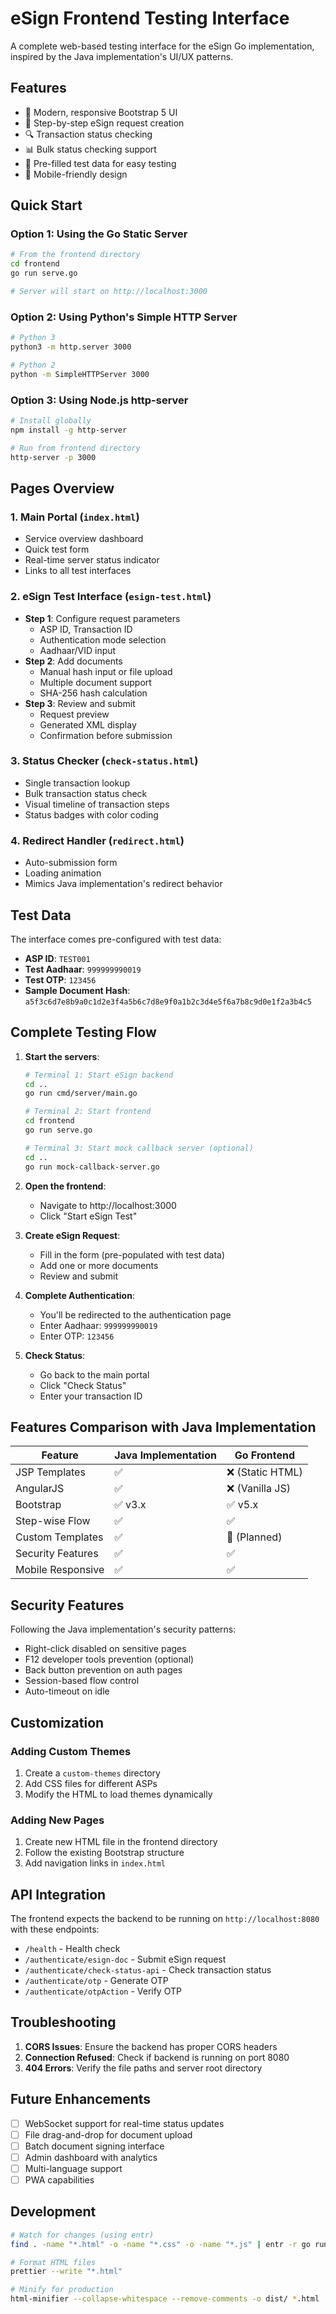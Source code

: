 # eSign Frontend Testing Interface

A complete web-based testing interface for the eSign Go implementation, inspired by the Java implementation's UI/UX patterns.

## Features

- 🎨 Modern, responsive Bootstrap 5 UI
- 📝 Step-by-step eSign request creation
- 🔍 Transaction status checking
- 📊 Bulk status checking support
- 🧪 Pre-filled test data for easy testing
- 📱 Mobile-friendly design

## Quick Start

### Option 1: Using the Go Static Server

```bash
# From the frontend directory
cd frontend
go run serve.go

# Server will start on http://localhost:3000
```

### Option 2: Using Python's Simple HTTP Server

```bash
# Python 3
python3 -m http.server 3000

# Python 2
python -m SimpleHTTPServer 3000
```

### Option 3: Using Node.js http-server

```bash
# Install globally
npm install -g http-server

# Run from frontend directory
http-server -p 3000
```

## Pages Overview

### 1. **Main Portal** (`index.html`)
- Service overview dashboard
- Quick test form
- Real-time server status indicator
- Links to all test interfaces

### 2. **eSign Test Interface** (`esign-test.html`)
- **Step 1**: Configure request parameters
  - ASP ID, Transaction ID
  - Authentication mode selection
  - Aadhaar/VID input
- **Step 2**: Add documents
  - Manual hash input or file upload
  - Multiple document support
  - SHA-256 hash calculation
- **Step 3**: Review and submit
  - Request preview
  - Generated XML display
  - Confirmation before submission

### 3. **Status Checker** (`check-status.html`)
- Single transaction lookup
- Bulk transaction status check
- Visual timeline of transaction steps
- Status badges with color coding

### 4. **Redirect Handler** (`redirect.html`)
- Auto-submission form
- Loading animation
- Mimics Java implementation's redirect behavior

## Test Data

The interface comes pre-configured with test data:

- **ASP ID**: `TEST001`
- **Test Aadhaar**: `999999990019`
- **Test OTP**: `123456`
- **Sample Document Hash**: `a5f3c6d7e8b9a0c1d2e3f4a5b6c7d8e9f0a1b2c3d4e5f6a7b8c9d0e1f2a3b4c5`

## Complete Testing Flow

1. **Start the servers**:
   ```bash
   # Terminal 1: Start eSign backend
   cd ..
   go run cmd/server/main.go

   # Terminal 2: Start frontend
   cd frontend
   go run serve.go

   # Terminal 3: Start mock callback server (optional)
   cd ..
   go run mock-callback-server.go
   ```

2. **Open the frontend**:
   - Navigate to http://localhost:3000
   - Click "Start eSign Test"

3. **Create eSign Request**:
   - Fill in the form (pre-populated with test data)
   - Add one or more documents
   - Review and submit

4. **Complete Authentication**:
   - You'll be redirected to the authentication page
   - Enter Aadhaar: `999999990019`
   - Enter OTP: `123456`

5. **Check Status**:
   - Go back to the main portal
   - Click "Check Status"
   - Enter your transaction ID

## Features Comparison with Java Implementation

| Feature | Java Implementation | Go Frontend |
|---------|-------------------|-------------|
| JSP Templates | ✅ | ❌ (Static HTML) |
| AngularJS | ✅ | ❌ (Vanilla JS) |
| Bootstrap | ✅ v3.x | ✅ v5.x |
| Step-wise Flow | ✅ | ✅ |
| Custom Templates | ✅ | 🔧 (Planned) |
| Security Features | ✅ | ✅ |
| Mobile Responsive | ✅ | ✅ |

## Security Features

Following the Java implementation's security patterns:

- Right-click disabled on sensitive pages
- F12 developer tools prevention (optional)
- Back button prevention on auth pages
- Session-based flow control
- Auto-timeout on idle

## Customization

### Adding Custom Themes

1. Create a `custom-themes` directory
2. Add CSS files for different ASPs
3. Modify the HTML to load themes dynamically

### Adding New Pages

1. Create new HTML file in the frontend directory
2. Follow the existing Bootstrap structure
3. Add navigation links in `index.html`

## API Integration

The frontend expects the backend to be running on `http://localhost:8080` with these endpoints:

- `/health` - Health check
- `/authenticate/esign-doc` - Submit eSign request
- `/authenticate/check-status-api` - Check transaction status
- `/authenticate/otp` - Generate OTP
- `/authenticate/otpAction` - Verify OTP

## Troubleshooting

1. **CORS Issues**: Ensure the backend has proper CORS headers
2. **Connection Refused**: Check if backend is running on port 8080
3. **404 Errors**: Verify the file paths and server root directory

## Future Enhancements

- [ ] WebSocket support for real-time status updates
- [ ] File drag-and-drop for document upload
- [ ] Batch document signing interface
- [ ] Admin dashboard with analytics
- [ ] Multi-language support
- [ ] PWA capabilities

## Development

```bash
# Watch for changes (using entr)
find . -name "*.html" -o -name "*.css" -o -name "*.js" | entr -r go run serve.go

# Format HTML files
prettier --write "*.html"

# Minify for production
html-minifier --collapse-whitespace --remove-comments -o dist/ *.html
```